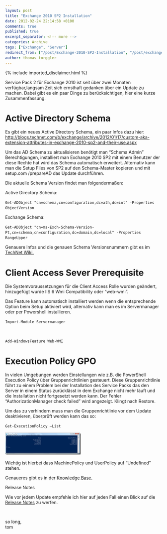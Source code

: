 ```yaml
---
layout: post
title: "Exchange 2010 SP2 Installation"
date: 2012-02-24 22:14:58 +0100
comments: true
published: true
excerpt_separator: <!-- more -->
categories: Archive
tags: ["Exchange", "Server"]
redirect_from: ["/post/Exchange-2010-SP2-Installation", "/post/exchange-2010-sp2-installation"]
author: thomas torggler
---
```

<!-- more -->
{% include imported_disclaimer.html %}
<p>Service Pack 2 für Exchange 2010 ist seit über zwei Monaten verfügbar,langsam Zeit sich ernsthaft gedanken über ein Update zu machen. Dabei gibt es ein paar Dinge zu berücksichtigen, hier eine kurze Zusammenfassung.</p>  <h1></h1>  <h1></h1>  <h1>Active Directory Schema</h1>  <p>Es gibt ein neues Active Directory Schema, ein paar Infos dazu hier: <a title="http://blogs.technet.com/b/exchange/archive/2012/01/17/custom-aka-extension-attributes-in-exchange-2010-sp2-and-their-use.aspx" href="http://blogs.technet.com/b/exchange/archive/2012/01/17/custom-aka-extension-attributes-in-exchange-2010-sp2-and-their-use.aspx">http://blogs.technet.com/b/exchange/archive/2012/01/17/custom-aka-extension-attributes-in-exchange-2010-sp2-and-their-use.aspx</a></p>  <p>Um das AD Schema zu aktualisieren benötigt man “Schema Admin” Berechtigungen, installiert man Exchange 2010 SP2 mit einem Benutzer der diese Rechte hat wird das Schema automatisch erweitert. Alternativ kann man die Setup Files von SP2 auf den Schema-Master kopieren und mit setup.com /prepareAD das Update durchführen.</p>  <p>Die aktuelle Schema Version findet man folgendermaßen:</p>  <p>Active Directory Schema:</p>  <p><code>Get-ADObject &quot;cn=schema,cn=configuration,dc=ath,dc=int&quot; -Properties ObjectVersion</code></p>  <p>Exchange Schema:</p>  <p><code>Get-ADObject &quot;cn=ms-Exch-Schema-Version-Pt,cn=schema,cn=configuration,dc=domain,dc=local&quot; -Properties RangeUpper</code></p>  <p>Genauere Infos und die genauen Schema Versionsnummern gibt es im <a href="http://social.technet.microsoft.com/wiki/contents/articles/2772.exchange-schema-versions-common-questions-answers.aspx">TechNet Wiki.</a></p>  <h1>Client Access Sever Prerequisite</h1>  <p>Die Systemvoraussetzungen für die Client Access Rolle wurden geändert, hinzugefügt wurde IIS 6 Wmi Compatibility oder “web-wmi”. </p>  <p>Das Feature kann automatisch installiert werden wenn die entsprechende Option beim Setup aktiviert wird, alternativ kann man es im Servermanager oder per Powershell installieren.</p>  <p><code>Import-Module Servermanager</p>    <p>Add-WindowsFeature Web-WMI</code></p>  <h1>Execution Policy GPO</h1>  <p>In vielen Umgebungen werden Einstellungen wie z.B. die PowerShell Execution Policy über Gruppenrichtlinien gesteuert. Diese Gruppenrichtlinie führt zu einem Problem bei der Installation des Service Packs das den Server in einem Status zurücklässt in dem Exchange nicht mehr läuft und die Installation nicht fortgesetzt werden kann. Der Fehler “AuthorizationManager check failed” wird angezeigt. Klingt nach Restore.</p>  <p>Um das zu verhindern muss man die Gruppenrichtlinie vor dem Update deaktivieren, überprüft werden kann das so:</p>  <p><code>Get-ExecutionPolicy –List</code></p>  <p><a href="/assets/image_373.png"><img style="background-image: none; border-bottom: 0px; border-left: 0px; margin: 0px; padding-left: 0px; padding-right: 0px; display: inline; border-top: 0px; border-right: 0px; padding-top: 0px" title="image" border="0" alt="image" src="/assets/image_thumb_371.png" width="244" height="71" /></a></p>  <p>Wichtig ist hierbei dass MachinePolicy und UserPolicy auf “Undefined” stehen.</p>  <p>Genaueres gibt es in der <a href="http://support.microsoft.com/?kbid=2668686">Knowledge Base.</a></p>  <p>Release Notes</p>  <p>Wie vor jedem Update empfehle ich hier auf jeden Fall einen Blick auf die <a href="http://technet.microsoft.com/en-us/library/hh529928.aspx">Release Notes</a> zu werfen.</p>  <p>&#160;</p>  <p>so long,   <br />tom</p>
